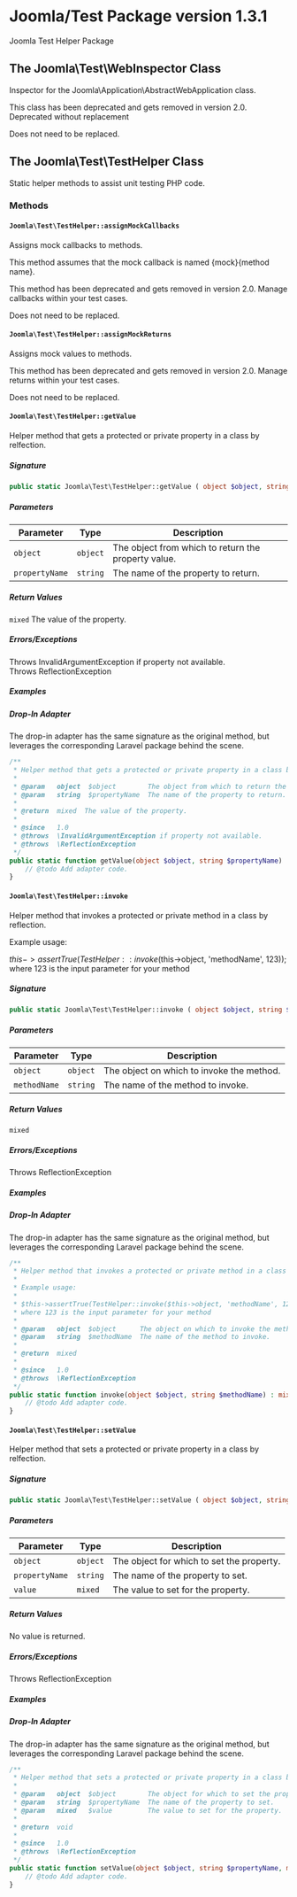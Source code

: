 # Joomla/Test Package version 1.3.1

Joomla Test Helper Package

## The Joomla\Test\WebInspector Class

Inspector for the Joomla\Application\AbstractWebApplication class.

This class has been deprecated and gets removed in version 2.0.
Deprecated without replacement

Does not need to be replaced.

## The Joomla\Test\TestHelper Class

Static helper methods to assist unit testing PHP code.

### Methods

#### `Joomla\Test\TestHelper::assignMockCallbacks`

Assigns mock callbacks to methods.

This method assumes that the mock callback is named {mock}{method name}.

This method has been deprecated and gets removed in version 2.0. 
Manage callbacks within your test cases.

Does not need to be replaced.

#### `Joomla\Test\TestHelper::assignMockReturns`

Assigns mock values to methods.

This method has been deprecated and gets removed in version 2.0. 
Manage returns within your test cases.

Does not need to be replaced.

#### `Joomla\Test\TestHelper::getValue`

Helper method that gets a protected or private property in a class by relfection.

##### Signature

```php
public static Joomla\Test\TestHelper::getValue ( object $object, string $propertyName  ) : mixed
```
##### Parameters

| Parameter | Type | Description |
|----------|------|-------------|
| `object` | `object` | The object from which to return the property value. |
| `propertyName` | `string` | The name of the property to return. |

##### Return Values

`mixed` The value of the property.

##### Errors/Exceptions

Throws InvalidArgumentException if property not available.<br />
Throws ReflectionException <br />

##### Examples

##### Drop-In Adapter

The drop-in adapter has the same signature as the original  method,
but leverages the corresponding Laravel package behind the scene.
 
```php
/**
 * Helper method that gets a protected or private property in a class by relfection.
 *
 * @param   object  $object        The object from which to return the property value.
 * @param   string  $propertyName  The name of the property to return.
 *
 * @return  mixed  The value of the property.
 *
 * @since   1.0
 * @throws  \InvalidArgumentException if property not available.
 * @throws  \ReflectionException
 */
public static function getValue(object $object, string $propertyName) : mixed{
    // @todo Add adapter code.
}
```
#### `Joomla\Test\TestHelper::invoke`

Helper method that invokes a protected or private method in a class by reflection.

Example usage:

$this->assertTrue(TestHelper::invoke($this->object, 'methodName', 123));
where 123 is the input parameter for your method

##### Signature

```php
public static Joomla\Test\TestHelper::invoke ( object $object, string $methodName  ) : mixed
```
##### Parameters

| Parameter | Type | Description |
|----------|------|-------------|
| `object` | `object` | The object on which to invoke the method. |
| `methodName` | `string` | The name of the method to invoke. |

##### Return Values

`mixed` 

##### Errors/Exceptions

Throws ReflectionException <br />

##### Examples

##### Drop-In Adapter

The drop-in adapter has the same signature as the original  method,
but leverages the corresponding Laravel package behind the scene.
 
```php
/**
 * Helper method that invokes a protected or private method in a class by reflection.
 *
 * Example usage:
 *
 * $this->assertTrue(TestHelper::invoke($this->object, 'methodName', 123));
 * where 123 is the input parameter for your method
 *
 * @param   object  $object      The object on which to invoke the method.
 * @param   string  $methodName  The name of the method to invoke.
 *
 * @return  mixed
 *
 * @since   1.0
 * @throws  \ReflectionException
 */
public static function invoke(object $object, string $methodName) : mixed{
    // @todo Add adapter code.
}
```
#### `Joomla\Test\TestHelper::setValue`

Helper method that sets a protected or private property in a class by relfection.

##### Signature

```php
public static Joomla\Test\TestHelper::setValue ( object $object, string $propertyName, mixed $value  ) : void
```
##### Parameters

| Parameter | Type | Description |
|----------|------|-------------|
| `object` | `object` | The object for which to set the property. |
| `propertyName` | `string` | The name of the property to set. |
| `value` | `mixed` | The value to set for the property. |

##### Return Values

No value is returned.

##### Errors/Exceptions

Throws ReflectionException <br />

##### Examples

##### Drop-In Adapter

The drop-in adapter has the same signature as the original  method,
but leverages the corresponding Laravel package behind the scene.
 
```php
/**
 * Helper method that sets a protected or private property in a class by relfection.
 *
 * @param   object  $object        The object for which to set the property.
 * @param   string  $propertyName  The name of the property to set.
 * @param   mixed   $value         The value to set for the property.
 *
 * @return  void
 *
 * @since   1.0
 * @throws  \ReflectionException
 */
public static function setValue(object $object, string $propertyName, mixed $value) : void{
    // @todo Add adapter code.
}
```
